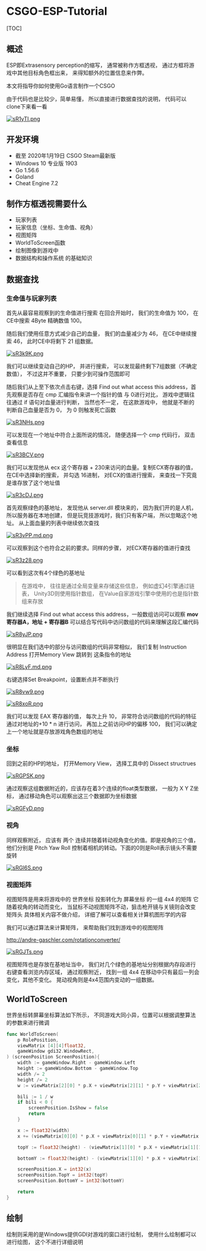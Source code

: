 # CSGO-ESP-Tutorial

[TOC]

## 概述

ESP即Extrasensory perception的缩写， 通常被称作方框透视， 通过方框将游戏中其他目标角色框出来， 来得知额外的位置信息来作弊。

本文将指导你如何使用Go语言制作一个CSGO

由于代码也是比较少，简单易懂， 所以直接进行数据查找的说明， 代码可以clone下来看一看

[![sR1yTI.png](https://s3.ax1x.com/2021/01/20/sR1yTI.png)](https://imgchr.com/i/sR1yTI)

## 开发环境

+ 截至 2020年1月19日 CSGO Steam最新版
+ Windows 10 专业版 1903 
+ Go 1.56.6
+ Goland
+ Cheat Engine 7.2

## 制作方框透视需要什么

+ 玩家列表
+ 玩家信息（坐标、生命值、视角）
+ 视图矩阵
+ WorldToScreen函数
+ 绘制图像到游戏中
+ 数据结构和操作系统 的基础知识

## 数据查找

### 生命值与玩家列表

首先从最容易观察到的生命值进行搜索
在回合开始时， 我们的生命值为 100， 在CE中搜索 4Byte 精确数值 100。

随后我们使用任意方式减少自己的血量， 我们的血量减少为 46， 在CE中继续搜索 46， 此时CE中将剩下 21 组数据。

[![sR3k9K.png](https://s3.ax1x.com/2021/01/20/sR3k9K.png)](https://imgchr.com/i/sR3k9K)

我们可以继续变动自己的HP， 并进行搜索， 可以发现最终剩下7组数据（不确定数值）， 不过这并不重要， 只要少到可操作范围即可

随后我们从上至下依次点击右键，选择 Find out what access this address，首先观察是否存在 cmp 汇编指令来讲一个指针的值 与 0进行对比， 游戏中逻辑往往通过 if 语句对血量进行判断， 当然也不一定， 在这款游戏中， 他就是不断的判断自己血量是否为 0， 为 0 则触发死亡函数

[![sR3NHs.png](https://s3.ax1x.com/2021/01/20/sR3NHs.png)](https://imgchr.com/i/sR3NHs)

可以发现在一个地址中符合上面所说的情况， 随便选择一个 cmp 代码行， 双击查看信息

[![sR3BCV.png](https://s3.ax1x.com/2021/01/20/sR3BCV.png)](https://imgchr.com/i/sR3BCV)

我们可以发现他从 ecx 这个寄存器 + 230来访问的血量。复制ECX寄存器的值， 在CE中选择新的搜索， 并勾选 16进制， 对ECX的值进行搜索， 来查找一下究竟是谁存放了这个地址值

[![sR3cDJ.png](https://s3.ax1x.com/2021/01/20/sR3cDJ.png)](https://imgchr.com/i/sR3cDJ)

首先观察绿色的基地址， 发现他从 server.dll 模块来的， 因为我们开的是人机， 所以服务器在本地创建， 但是玩竞技游戏时，我们只有客户端， 所以忽略这个地址。 从上面血量的列表中继续依次查找

[![sR3vPP.md.png](https://s3.ax1x.com/2021/01/20/sR3vPP.md.png)](https://imgchr.com/i/sR3vPP)

可以观察到这个也符合之前的要求。同样的步骤， 对ECX寄存器的值进行查找

[![sR3z28.png](https://s3.ax1x.com/2021/01/20/sR3z28.png)](https://imgchr.com/i/sR3z28)

可以看到这次有4个绿色的基地址

> 在游戏中， 往往是通过全局变量来存储这些信息， 例如虚幻4引擎通过链表， Unity3D则使用指针数组， 在Value自家游戏引擎中使用的也是指针数组来存放

我们继续选择 Find out what access this address，一般数组访问可以观察
**mov 寄存器A，地址 + 寄存器B**
可以结合写代码中访问数组的代码来理解这段汇编代码

[![sR8yJP.png](https://s3.ax1x.com/2021/01/20/sR8yJP.png)](https://imgchr.com/i/sR8yJP)

很明显在我们选中的部分与访问数组的代码非常相似， 我们复制 Instruction Address
打开Memory View
跳转到 这条指令的地址 

[![sR8LyF.md.png](https://s3.ax1x.com/2021/01/20/sR8LyF.md.png)](https://imgchr.com/i/sR8LyF)

右键选择Set Breakpoint，设置断点并不断执行

[![sR8vw9.png](https://s3.ax1x.com/2021/01/20/sR8vw9.png)](https://imgchr.com/i/sR8vw9)

[![sR8xoR.png](https://s3.ax1x.com/2021/01/20/sR8xoR.png)](https://imgchr.com/i/sR8xoR)

我们可以发现 EAX 寄存器的值， 每次上升 10， 非常符合访问数组的代码的特征
通过对地址的+10 * n 进行访问， 再加上之前访问HP的偏移 100， 我们可以确定上一个地址就是存放游戏角色数组的地址

### 坐标

回到之前的HP的地址， 打开Memory View， 选择工具中的 Dissect structrues

[![sRGPSK.png](https://s3.ax1x.com/2021/01/20/sRGPSK.png)](https://imgchr.com/i/sRGPSK)

通过观察这组数据附近的，应该存在着3个连续的float类型数据， 一般为 X Y Z坐标， 通过移动角色可以观察出这三个数据即为坐标数据

[![sRGFyD.png](https://s3.ax1x.com/2021/01/20/sRGFyD.png)](https://imgchr.com/i/sRGFyD)

### 视角

同样观察附近， 应该有 两个 连续并随着转动视角变化的值。即是视角的三个值， 他们分别是 Pitch Yaw Roll 控制着相机的转动。下面的0则是Roll表示镜头不需要旋转

[![sRGl6S.png](https://s3.ax1x.com/2021/01/20/sRGl6S.png)](https://imgchr.com/i/sRGl6S)

### 视图矩阵

视图矩阵是用来将游戏中的 世界坐标 投影转化为 屏幕坐标 的一组 4x4 的矩阵
它随着视角的转动而变化， 当鼠标不动视图矩阵不动，狙击枪开镜与关镜则会改变矩阵头
具体相关内容不做介绍， 详细了解可以查看相关计算机图形学的内容

我们可以通过算法来计算矩阵， 来帮助我们找到游戏中的视图矩阵

http://andre-gaschler.com/rotationconverter/

[![sRGJTs.png](https://s3.ax1x.com/2021/01/20/sRGJTs.png)](https://imgchr.com/i/sRGJTs)

视图矩阵也是存放在基地址当中， 我们对几个绿色的基地址分别根据内存段进行右键查看浏览内存区域， 通过观察附近， 找到一组 4x4 在移动中只有最后一列会变化，其他不变化。 晃动视角则是4x4范围内变动的一组数据。

## WorldToScreen

世界坐标转屏幕坐标算法如下所示， 不同游戏大同小异，位置可以根据调整算法的参数来进行微调

~~~go
func WorldToScreen(
	p RolePosition,
	viewMatrix [4][4]float32,
	gameWindow gdi32.WindowRect,
) (screenPosition ScreenPosition){
	width := gameWindow.Right - gameWindow.Left
	height := gameWindow.Bottom - gameWindow.Top
	width /= 2
	height /= 2
	w := viewMatrix[2][0] * p.X + viewMatrix[2][1] * p.Y + viewMatrix[2][2] * p.Z + viewMatrix[2][3]

	bili := 1 / w
	if bili < 0 {
		screenPosition.IsShow = false
		return
	}

	x := float32(width)
	x += (viewMatrix[0][0] * p.X + viewMatrix[0][1] * p.Y + viewMatrix[0][2] * p.Z + viewMatrix[0][3]) * float32(width) * bili

	topY := float32(height) - (viewMatrix[1][0] * p.X + viewMatrix[1][1] * p.Y + viewMatrix[1][2] * (p.Z + 8) + viewMatrix[1][3]) * float32(height) * bili

	bottomY := float32(height) - (viewMatrix[1][0] * p.X + viewMatrix[1][1] * p.Y + viewMatrix[1][2] * (p.Z + 78) + viewMatrix[1][3]) * float32(height) * bili

	screenPosition.X = int32(x)
	screenPosition.TopY = int32(topY)
	screenPosition.BottomY = int32(bottomY)

	return
}
~~~

## 绘制

绘制则采用的是Windows提供GDI对游戏的窗口进行绘制， 使用什么绘制都可以进行绘图， 这个不进行详细说明